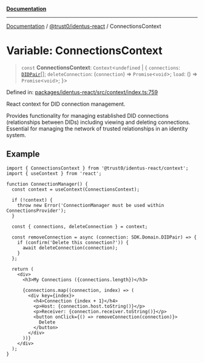 [**Documentation**](../../../README.md)

***

[Documentation](../../../README.md) / [@trust0/identus-react](../README.md) / ConnectionsContext

# Variable: ConnectionsContext

> `const` **ConnectionsContext**: `Context`\<`undefined` \| \{ `connections`: [`DIDPair`](https://github.com/hyperledger-identus/sdk-ts/blob/main/docs/sdk/modules.md)[]; `deleteConnection`: (`connection`) => `Promise`\<`void`\>; `load`: () => `Promise`\<`void`\>; \}\>

Defined in: [packages/identus-react/src/context/index.ts:759](https://github.com/trust0-project/identus/blob/a8f6656832c0a1e6cc62bcad0284418ccd9c8c6c/packages/identus-react/src/context/index.ts#L759)

React context for DID connection management.

Provides functionality for managing established DID connections (relationships
between DIDs) including viewing and deleting connections. Essential for managing
the network of trusted relationships in an identity system.

## Example

```tsx
import { ConnectionsContext } from '@trust0/identus-react/context';
import { useContext } from 'react';

function ConnectionManager() {
  const context = useContext(ConnectionsContext);
  
  if (!context) {
    throw new Error('ConnectionManager must be used within ConnectionsProvider');
  }
  
  const { connections, deleteConnection } = context;
  
  const removeConnection = async (connection: SDK.Domain.DIDPair) => {
    if (confirm('Delete this connection?')) {
      await deleteConnection(connection);
    }
  };
  
  return (
    <div>
      <h3>My Connections ({connections.length})</h3>
      
      {connections.map((connection, index) => (
        <div key={index}>
          <h4>Connection {index + 1}</h4>
          <p>Host: {connection.host.toString()}</p>
          <p>Receiver: {connection.receiver.toString()}</p>
          <button onClick={() => removeConnection(connection)}>
            Delete
          </button>
        </div>
      ))}
    </div>
  );
}
```
